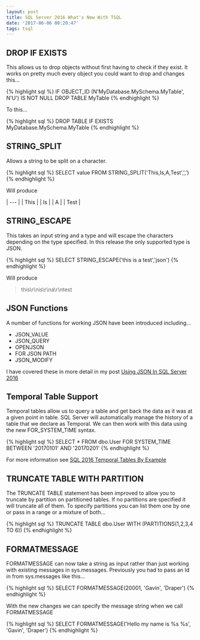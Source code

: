 ```yaml
---
layout: post
title: SQL Server 2016 What's New With TSQL
date: '2017-06-06 08:20:47'
tags: tsql
---
```


## DROP IF EXISTS ##
This allows us to drop objects without first having to check if they exist. It works on pretty much every object you could want to drop and changes this...

{% highlight sql %}
IF OBJECT_ID (N'MyDatabase.MySchema.MyTable', N'U') IS NOT NULL 
    DROP TABLE MyTable
{% endhighlight %}

To this...

{% highlight sql %}
DROP TABLE IF EXISTS MyDatabase.MySchema.MyTable
{% endhighlight %}

## STRING_SPLIT  ##
Allows a string to be split on a character. 

{% highlight sql %}
SELECT value FROM STRING_SPLIT('This,Is,A,Test',',')
{% endhighlight %}

Will produce

| --- |
| This |
| Is |
| A |
| Test |

## STRING_ESCAPE ##
This takes an input string and a type and will escape the characters depending on the type specified. In this release the only supported type is JSON.

{% highlight sql %}
SELECT STRING_ESCAPE('this
is
a
test','json')
{% endhighlight %}

Will produce

> this\r\nis\r\na\r\ntest

## JSON Functions ##
A number of functions for working JSON have been introduced including...

* JSON_VALUE
* JSON_QUERY
* OPENJSON
* FOR JSON PATH
* JSON_MODIFY

I have covered these in more detail in my post [Using JSON In SQL Server 2016](https://gavindraper.com/2017/05/06/sql-server-json/)

## Temporal Table Support ##
Temporal tables allow us to query a table and get back the data as it was at a given point in table. SQL Server will automatically manage the history of a table that we declare as Temporal. We can then work with this data using the new FOR_SYSTEM_TIME syntax.

{% highlight sql %}
SELECT
    *
FROM
    dbo.User FOR SYSTEM_TIME BETWEEN '20170101' AND '20170201'
{% endhighlight %}

For more information see [SQL 2016 Temporal Tables By Example](https://gavindraper.com/2016/04/15/sql-2016-temporal-tables-by-example-2/)

## TRUNCATE TABLE WITH PARTITION ##
The TRUNCATE TABLE statement has been improved to allow you to truncate by partition on partitioned tables. If no partitions are specified it will truncate all of them. To specify partitions you can list them one by one or pass in a range or a mixture of both...

{% highlight sql %}
TRUNCATE TABLE dbo.User WITH (PARTITIONS(1,2,3,4 TO 6))
{% endhighlight %}

## FORMATMESSAGE ##
FORMATMESSAGE can now take a string as input rather than just working with existing messages in sys.messages. Previously you had to pass an Id in from sys.messages like this...

{% highlight sql %}
SELECT FORMATMESSAGE(20001, 'Gavin', 'Draper')
{% endhighlight %}

With the new changes we can specify the message string when we call FORMATMESSAGE

{% highlight sql %}
SELECT FORMATMESSAGE('Hello my name is %s %s', 'Gavin', 'Draper')
{% endhighlight %}
